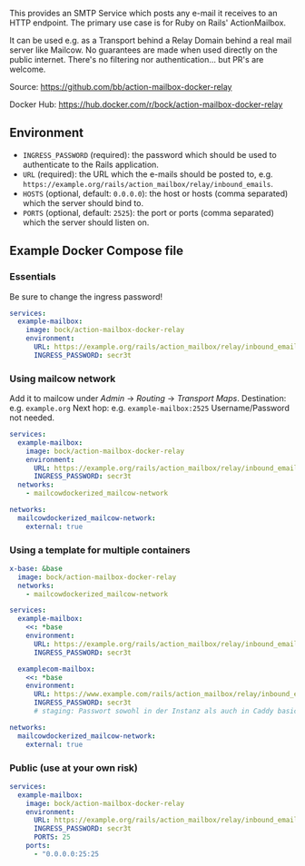 This provides an SMTP Service which posts any e-mail it receives to an HTTP endpoint. The primary use case is for Ruby on Rails' ActionMailbox.

It can be used e.g. as a Transport behind a Relay Domain behind a real mail server like Mailcow. No guarantees are made when used directly on the public internet.
There's no filtering nor authentication... but PR's are welcome.

Source: https://github.com/bb/action-mailbox-docker-relay

Docker Hub: https://hub.docker.com/r/bock/action-mailbox-docker-relay

## Environment

* `INGRESS_PASSWORD` (required): the password which should be used to authenticate to the Rails application. 
* `URL` (required): the URL which the e-mails should be posted to, e.g. `https://example.org/rails/action_mailbox/relay/inbound_emails`.
* `HOSTS` (optional, default: `0.0.0.0`): the host or hosts (comma separated) which the server should bind to.
* `PORTS` (optional, default: `2525`): the port or ports (comma separated) which the server should listen on.

## Example Docker Compose file

### Essentials

Be sure to change the ingress password!

```yaml
services:
  example-mailbox:
    image: bock/action-mailbox-docker-relay
    environment:
      URL: https://example.org/rails/action_mailbox/relay/inbound_emails
      INGRESS_PASSWORD: secr3t
```

### Using mailcow network

Add it to mailcow under *Admin* -> *Routing* -> *Transport Maps*.
Destination: e.g. `example.org`
Next hop: e.g. `example-mailbox:2525`
Username/Password not needed.

```yaml
services:
  example-mailbox:
    image: bock/action-mailbox-docker-relay
    environment:
      URL: https://example.org/rails/action_mailbox/relay/inbound_emails
      INGRESS_PASSWORD: secr3t
  networks:
    - mailcowdockerized_mailcow-network

networks:
  mailcowdockerized_mailcow-network:
    external: true
```

### Using a template for multiple containers

```yaml
x-base: &base
  image: bock/action-mailbox-docker-relay
  networks:
    - mailcowdockerized_mailcow-network

services:
  example-mailbox:
    <<: *base
    environment:
      URL: https://example.org/rails/action_mailbox/relay/inbound_emails
      INGRESS_PASSWORD: secr3t

  examplecom-mailbox:
    <<: *base
    environment:
      URL: https://www.example.com/rails/action_mailbox/relay/inbound_emails
      INGRESS_PASSWORD: secr3t
      # staging: Passwort sowohl in der Instanz als auch in Caddy basicauth

networks:
  mailcowdockerized_mailcow-network:
    external: true
```


### Public (use at your own risk)

```yaml
services:
  example-mailbox:
    image: bock/action-mailbox-docker-relay
    environment:
      URL: https://example.org/rails/action_mailbox/relay/inbound_emails
      INGRESS_PASSWORD: secr3t
      PORTS: 25
    ports:
      - "0.0.0.0:25:25
```